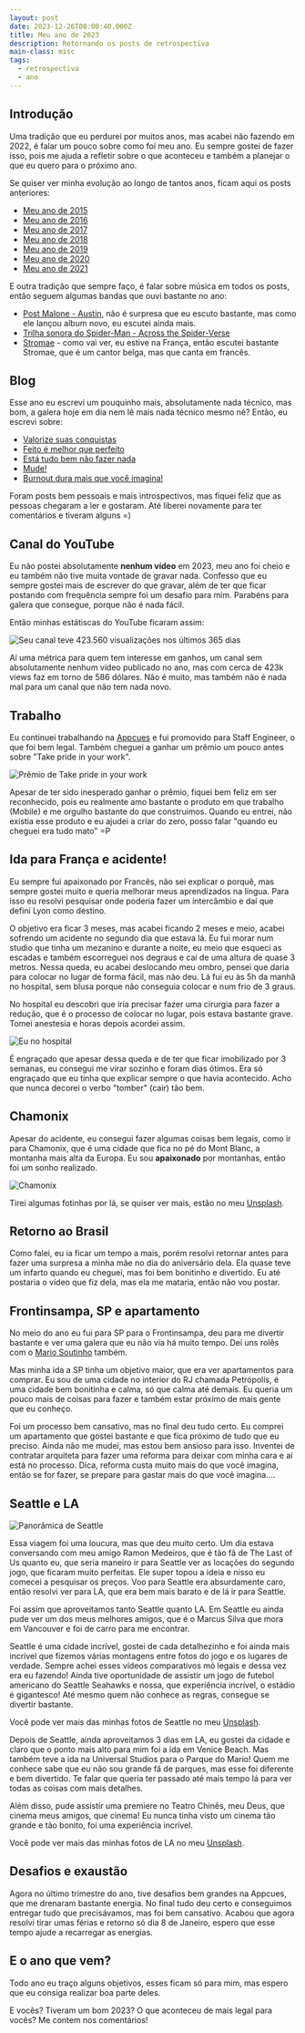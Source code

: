 ```yaml
---
layout: post
date: 2023-12-26T08:00:40.000Z
title: Meu ano de 2023
description: Retornando os posts de retrospectiva
main-class: misc
tags:
  - retrospectiva
  - ano
---
```


## Introdução

Uma tradição que eu perdurei por muitos anos, mas acabei não fazendo em 2022, é falar um pouco sobre como foi meu ano. Eu sempre gostei de fazer isso, pois me ajuda a refletir sobre o que aconteceu e também a planejar o que eu quero para o próximo ano.

Se quiser ver minha evolução ao longo de tantos anos, ficam aqui os posts anteriores:

- [Meu ano de 2015](https://willianjusten.com.br/meu-ano-de-2015/)
- [Meu ano de 2016](https://willianjusten.com.br/meu-ano-de-2016/)
- [Meu ano de 2017](https://willianjusten.com.br/meu-ano-de-2017/)
- [Meu ano de 2018](https://willianjusten.com.br/meu-ano-de-2018/)
- [Meu ano de 2019](https://willianjusten.com.br/meu-ano-de-2019/)
- [Meu ano de 2020](https://willianjusten.com.br/meu-ano-de-2020/)
- [Meu ano de 2021](https://willianjusten.com.br/meu-ano-de-2021/)

E outra tradição que sempre faço, é falar sobre música em todos os posts, então seguem algumas bandas que ouvi bastante no ano:

- [Post Malone - Austin](https://open.spotify.com/album/1F9LY06gadScF4g3g3BrDC?si=t0tBCVupSfi49SH3CSKWMg), não é surpresa que eu escuto bastante, mas como ele lançou album novo, eu escutei ainda mais.
- [Trilha sonora do Spider-Man - Across the Spider-Verse](https://open.spotify.com/album/4ocB97o3gdrIYyIwYSSwVy?si=hqDjBTkkQY6vjoKC1MQw8Q)
- [Stromae](https://open.spotify.com/artist/5j4HeCoUlzhfWtjAfM1acR?si=CDQclAX9Qu64SSmLOoxW0Q) - como vai ver, eu estive na França, então escutei bastante Stromae, que é um cantor belga, mas que canta em francês.

## Blog

Esse ano eu escrevi um pouquinho mais, absolutamente nada técnico, mas bom, a galera hoje em dia nem lê mais nada técnico mesmo né? Então, eu escrevi sobre:

- [Valorize suas conquistas](https://willianjusten.com.br/valorize-suas-conquistas)
- [Feito é melhor que perfeito](https://willianjusten.com.br/feito-e-melhor-que-perfeito)
- [Está tudo bem não fazer nada](https://willianjusten.com.br/esta-tudo-bem-nao-fazer-nada)
- [Mude!](https://willianjusten.com.br/mude)
- [Burnout dura mais que você imagina!](https://willianjusten.com.br/burnout-e-o-tempo)

Foram posts bem pessoais e mais introspectivos, mas fiquei feliz que as pessoas chegaram a ler e gostaram. Até liberei novamente para ter comentários e tiveram alguns =)

## Canal do YouTube

Eu não postei absolutamente **nenhum vídeo** em 2023, meu ano foi cheio e eu também não tive muita vontade de gravar nada. Confesso que eu sempre gostei mais de escrever do que gravar, além de ter que ficar postando com frequência sempre foi um desafio para mim. Parabéns para galera que consegue, porque não é nada fácil.

Então minhas estátiscas do YouTube ficaram assim:

![Seu canal teve 423.560 visualizações nos últimos 365 dias](/assets/img/youtube-2023.png)

Aí uma métrica para quem tem interesse em ganhos, um canal sem absolutamente nenhum vídeo publicado no ano, mas com cerca de 423k views faz em torno de 586 dólares. Não é muito, mas também não é nada mal para um canal que não tem nada novo.

## Trabalho

Eu continuei trabalhando na [Appcues](https://appcues.com/mobile) e fui promovido para Staff Engineer, o que foi bem legal. Também cheguei a ganhar um prêmio um pouco antes sobre "Take pride in your work".

![Prêmio de Take pride in your work](/assets/img/premio.jpeg)

Apesar de ter sido inesperado ganhar o prêmio, fiquei bem feliz em ser reconhecido, pois eu realmente amo bastante o produto em que trabalho (Mobile) e me orgulho bastante do que construimos. Quando eu entrei, não existia esse produto e eu ajudei a criar do zero, posso falar "quando eu cheguei era tudo mato" =P

## Ida para França e acidente!

Eu sempre fui apaixonado por Francês, não sei explicar o porquê, mas sempre gostei muito e queria melhorar meus aprendizados na língua. Para isso eu resolvi pesquisar onde poderia fazer um intercâmbio e daí que defini Lyon como destino.

O objetivo era ficar 3 meses, mas acabei ficando 2 meses e meio, acabei sofrendo um acidente no segundo dia que estava lá. Eu fui morar num studio que tinha um mezanino e durante a noite, eu meio que esqueci as escadas e também escorreguei nos degraus e caí de uma altura de quase 3 metros. Nessa queda, eu acabei deslocando meu ombro, pensei que daria para colocar no lugar de forma fácil, mas não deu. Lá fui eu às 5h da manhã no hospital, sem blusa porque não conseguia colocar e num frio de 3 graus.

No hospital eu descobri que iria precisar fazer uma cirurgia para fazer a redução, que é o processo de colocar no lugar, pois estava bastante grave. Tomei anestesia e horas depois acordei assim.

![Eu no hospital](/assets/img/ombro.jpeg)

É engraçado que apesar dessa queda e de ter que ficar imobilizado por 3 semanas, eu consegui me virar sozinho e foram dias ótimos. Era só engraçado que eu tinha que explicar sempre o que havia acontecido. Acho que nunca decorei o verbo "tomber" (cair) tão bem.

## Chamonix

Apesar do acidente, eu consegui fazer algumas coisas bem legais, como ir para Chamonix, que é uma cidade que fica no pé do Mont Blanc, a montanha mais alta da Europa. Eu sou **apaixonado** por montanhas, então foi um sonho realizado.

![Chamonix](/assets/img/chamonix.jpg)

Tirei algumas fotinhas por lá, se quiser ver mais, estão no meu [Unsplash](https://unsplash.com/collections/lXqD_F-DDVw/my-adventures-in-chamonix).

## Retorno ao Brasil

Como falei, eu ia ficar um tempo a mais, porém resolvi retornar antes para fazer uma surpresa a minha mãe no dia do aniversário dela. Ela quase teve um infarto quando eu cheguei, mas foi bem bonitinho e divertido. Eu até postaria o vídeo que fiz dela, mas ela me mataria, então não vou postar.

## Frontinsampa, SP e apartamento

No meio do ano eu fui para SP para o Frontinsampa, deu para me divertir bastante e ver uma galera que eu não via há muito tempo. Dei uns rolês com o [Mario Soutinho](https://www.youtube.com/@DevSoutinho) também.

Mas minha ida a SP tinha um objetivo maior, que era ver apartamentos para comprar. Eu sou de uma cidade no interior do RJ chamada Petrópolis, é uma cidade bem bonitinha e calma, só que calma até demais. Eu queria um pouco mais de coisas para fazer e também estar próximo de mais gente que eu conheço.

Foi um processo bem cansativo, mas no final deu tudo certo. Eu comprei um apartamento que gostei bastante e que fica próximo de tudo que eu preciso. Ainda não me mudei, mas estou bem ansioso para isso. Inventei de contratar arquiteta para fazer uma reforma para deixar com minha cara e aí está no processo. Dica, reforma custa muito mais do que você imagina, então se for fazer, se prepare para gastar mais do que você imagina....

## Seattle e LA

![Panorâmica de Seattle](/assets/img/seattle.jpg)

Essa viagem foi uma loucura, mas que deu muito certo. Um dia estava conversando com meu amigo Ramon Medeiros, que é tão fã de The Last of Us quanto eu, que seria maneiro ir para Seattle ver as locações do segundo jogo, que ficaram muito perfeitas. Ele super topou a ideia e nisso eu comecei a pesquisar os preços. Voo para Seattle era absurdamente caro, então resolvi ver para LA, que era bem mais barato e de lá ir para Seattle.

Foi assim que aproveitamos tanto Seattle quanto LA. Em Seattle eu ainda pude ver um dos meus melhores amigos, que é o Marcus Silva que mora em Vancouver e foi de carro para me encontrar.

Seattle é uma cidade incrível, gostei de cada detalhezinho e foi ainda mais incrível que fizemos várias montagens entre fotos do jogo e os lugares de verdade. Sempre achei esses vídeos comparativos mó legais e dessa vez era eu fazendo! Ainda tive oportunidade de assistir um jogo de futebol americano do Seattle Seahawks e nossa, que experiência incrível, o estádio é gigantesco! Até mesmo quem não conhece as regras, consegue se divertir bastante.

Você pode ver mais das minhas fotos de Seattle no meu [Unsplash](https://unsplash.com/collections/-TIivX5Mug8/my-adventures-in-seattle).

Depois de Seattle, ainda aproveitamos 3 dias em LA, eu gostei da cidade e claro que o ponto mais alto para mim foi a ida em Venice Beach. Mas também teve a ida na Universal Studios para o Parque do Mario! Quem me conhece sabe que eu não sou grande fã de parques, mas esse foi diferente e bem divertido. Te falar que queria ter passado até mais tempo lá para ver todas as coisas com mais detalhes.

Além disso, pude assistir uma premiere no Teatro Chinês, meu Deus, que cinema meus amigos, que cinema! Eu nunca tinha visto um cinema tão grande e tão bonito, foi uma experiência incrível.

Você pode ver mais das minhas fotos de LA no meu [Unsplash](https://unsplash.com/collections/50RZQWP5DSo/my-adventures-in-la).

## Desafios e exaustão

Agora no último trimestre do ano, tive desafios bem grandes na Appcues, que me drenaram bastante energia. No final tudo deu certo e conseguimos entregar tudo que precisávamos, mas foi bem cansativo. Acabou que agora resolvi tirar umas férias e retorno só dia 8 de Janeiro, espero que esse tempo ajude a recarregar as energias.

## E o ano que vem?

Todo ano eu traço alguns objetivos, esses ficam só para mim, mas espero que eu consiga realizar boa parte deles.

E vocês? Tiveram um bom 2023? O que aconteceu de mais legal para vocês? Me contem nos comentários!
